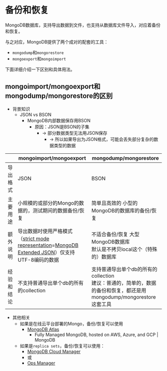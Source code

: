 # 备份和恢复

MongoDB数据库，支持导出数据到文件，也支持从数据库文件导入，对应着备份和恢复。

与之对应，MongoDB提供了两个成对的配套的工具：
* `mongodump`和`mongorestore`
* `mongoexport`和`mongoimport`

下面详细介绍一下区别和具体用法。

## mongoimport/mongoexport和mongodump/mongorestore的区别

* 背景知识
  * JSON vs BSON
    * MongoDB内部数据保存用BSON
      * 原因：JSON是BSON的子集
        * -> 部分数据类型无法用JSON保存
          * -> 所以如果导出为JSON格式，可能会丢失部分复杂的数据类型的数据

|         | mongoimport/mongoexport | mongodump/mongorestore |
| ------- | ----------------------- | ---------------------- |
| 导出格式 | JSON | BSON |
| 主要用途 | 小规模的或部分的Mongo的数据的，测试期间的数据备份/恢复 | 简单且高效的 小型的MongoDB的数据库的备份/恢复 |
| 额外说明 | 导出数据时使用严格模式（[strict mode representation](https://docs.mongodb.com/manual/reference/mongodb-extended-json/)=[MongoDB Extended JSON](https://docs.mongodb.com/manual/reference/mongodb-extended-json/)）仅支持UTF-8编码的数据 | 不适合备份/恢复 大型MongoDB数据库<br/>默认是不拷贝local这个（特殊的）数据库 |
| 经验和结论 | 不支持普通导出单个db的所有的collection | 支持普通导出单个db的所有的collection<br/>建议：普通的，简单的，数据的备份和恢复，都还是用mongodump/mongorestore这套工具 |

* 其他相关
  * 如果是在线云平台部署的Mongo，备份/恢复可以使用
    * [MongoDB Atlas](https://www.mongodb.com/cloud/atlas?jmp=docs&_ga=2.206293584.238159457.1530236193-1039911943.1512195291)
      * Fully Managed MongoDB, hosted on AWS, Azure, and GCP | MongoDB
  * 如果是`replica sets`，备份/恢复可以使用：
    * [MongoDB Cloud Manager](https://docs.mongodb.com/manual/core/backups/#backup-with-mms)
    * 或
    * [Ops Manager](https://docs.mongodb.com/manual/core/backups/#backup-with-mms-onprem)
